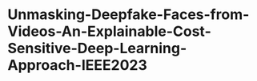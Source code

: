 # Unmasking-Deepfake-Faces-from-Videos-An-Explainable-Cost-Sensitive-Deep-Learning-Approach-IEEE2023
